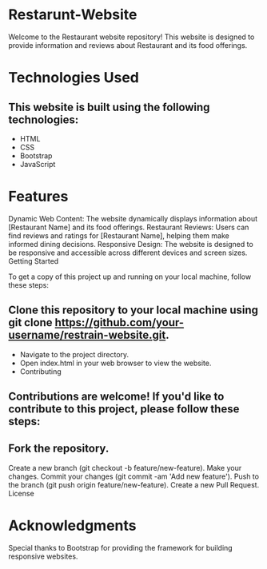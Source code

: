 # Restarunt-Website
Welcome to the Restaurant website repository! This website is designed to provide information and reviews about Restaurant and its food offerings.

# Technologies Used

## This website is built using the following technologies:

- HTML
- CSS
- Bootstrap
- JavaScript
  
# Features

Dynamic Web Content: The website dynamically displays information about [Restaurant Name] and its food offerings.
Restaurant Reviews: Users can find reviews and ratings for [Restaurant Name], helping them make informed dining decisions.
Responsive Design: The website is designed to be responsive and accessible across different devices and screen sizes.
Getting Started

To get a copy of this project up and running on your local machine, follow these steps:

## Clone this repository to your local machine using git clone https://github.com/your-username/restrain-website.git.
- Navigate to the project directory.
- Open index.html in your web browser to view the website.
- Contributing

## Contributions are welcome! If you'd like to contribute to this project, please follow these steps:

## Fork the repository.
Create a new branch (git checkout -b feature/new-feature).
Make your changes.
Commit your changes (git commit -am 'Add new feature').
Push to the branch (git push origin feature/new-feature).
Create a new Pull Request.
License


# Acknowledgments

Special thanks to Bootstrap for providing the framework for building responsive websites.

